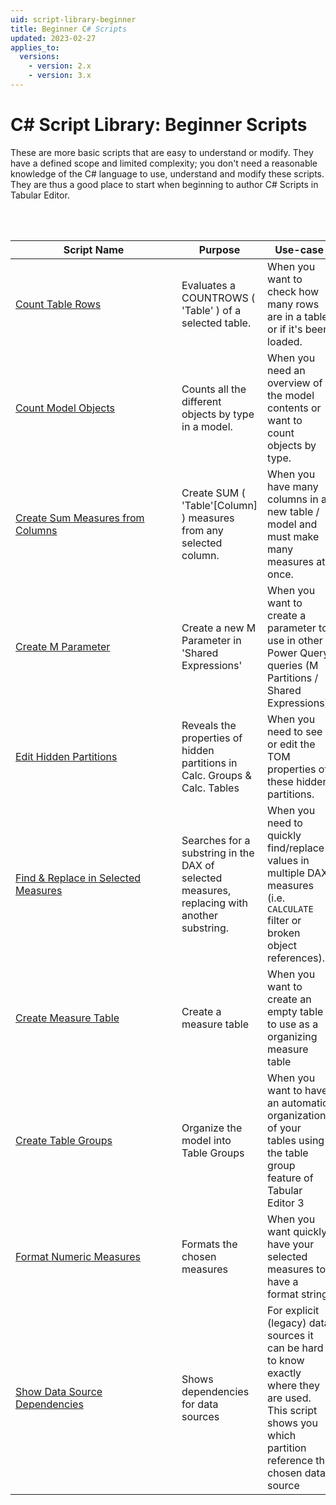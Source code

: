 ```yaml
---
uid: script-library-beginner
title: Beginner C# Scripts
updated: 2023-02-27
applies_to:
  versions:
    - version: 2.x
    - version: 3.x
---
```


# C# Script Library: Beginner Scripts

These are more basic scripts that are easy to understand or modify. They have a defined scope and limited complexity; you don't need a reasonable knowledge of the C# language to use, understand and modify these scripts. They are thus a good place to start when beginning to author C# Scripts in Tabular Editor.

<br>
<br>

| <div style="width:250px">Script Name</div> | Purpose | Use-case |
| --- | --- | --- |
| [Count Table Rows](Beginner/script-count-rows.md) | Evaluates a COUNTROWS ( 'Table' ) of a selected table. | When you want to check how many rows are in a table, or if it's been loaded. |
| [Count Model Objects](Beginner/script-count-things.md) | Counts all the different objects by type in a model. | When you need an overview of the model contents or want to count objects by type. | 
| [Create Sum Measures from Columns](Beginner/script-create-sum-measures-from-columns.md) | Create SUM ( 'Table'[Column] ) measures from any selected column. | When you have many columns in a new table / model and must make many measures at once. |
| [Create M Parameter](Beginner/script-create-m-parameter.md) | Create a new M Parameter in 'Shared Expressions' | When you want to create a parameter to use in other Power Query queries (M Partitions / Shared Expressions). |
| [Edit Hidden Partitions](Beginner/script-edit-hidden-partitions.md) | Reveals the properties of hidden partitions in Calc. Groups & Calc. Tables | When you need to see or edit the TOM properties of these hidden partitions. | 
| [Find & Replace in Selected Measures](Beginner/script-find-replace-selected-measures.md) | Searches for a substring in the DAX of selected measures, replacing with another substring. | When you need to quickly find/replace values in multiple DAX measures (i.e. `CALCULATE` filter or broken object references). | 
| [Create Measure Table](Beginner/script-create-measure-table.md) | Create a measure table | When you want to create an empty table to use as a organizing measure table|
| [Create Table Groups](Beginner/script-create-table-groups.md) | Organize the model into Table Groups | When you want to have an automatic organization of your tables using the table group feature of Tabular Editor 3 |
| [Format Numeric Measures](Beginner/script-format-numeric-measures.md) | Formats the chosen measures | When you want quickly have your selected measures to have a format string |
| [Show Data Source Dependencies](Beginner/script-show-data-source-dependencies.md) | Shows dependencies for data sources | For explicit (legacy) data sources it can be hard to know exactly where they are used. This script shows you which partition reference the chosen data source |


